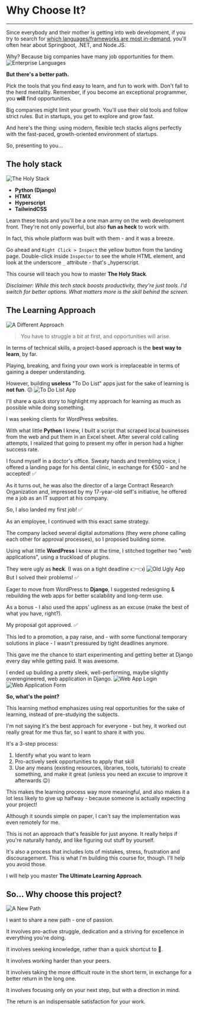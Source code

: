 # Why Choose It?
---
Since everybody and their mother is getting into web development, if you try to search for [which languages/frameworks are most in-demand](https://www.reddit.com/r/cscareerquestions/comments/16oa4iq/whats_the_most_indemand_backend_languageframework/), you'll often hear about Springboot, .NET, and Node.JS. 

Why? Because big companies have many job opportunities for them.
![Enterprise Languages](https://drive.google.com/uc?id=1yLDrroRVoxi5mGFZzXTM9zFZEUmIrGuu) 

**But there's a better path.**

Pick the tools that you find easy to learn, and fun to work with. Don't fall to the herd mentality. Remember, if you become an exceptional programmer, you **will** find opportunities.

Big companies might limit your growth. You'll use their old tools and follow strict rules. But in startups, you get to explore and grow fast.

And here's the thing: using modern, flexible tech stacks aligns perfectly with the fast-paced, growth-oriented environment of startups. 

So, presenting to you...
## The holy stack
![The Holy Stack](https://drive.google.com/uc?id=1qruuPUvSbPL7YmmvejkHKV8jfH3RLXU0)

- **Python (Django)**
- **HTMX**
- **Hyperscript**
- **TailwindCSS**

Learn these tools and you'll be a one man army on the web development front. They're not only powerful, but also **fun as heck** to work with. 

In fact, this whole platform was built with them - and it was a breeze. 

Go ahead and `Right Click > Inspect` the yellow button from the landing page. Double-click inside `Inspector` to see the whole HTML element, and look at the underscore `_` attribute - that's \_hyperscript. 

This course will teach you how to master **The Holy Stack**.

_Disclaimer: While this tech stack boosts productivity, they're just tools. I'd switch for better options. What matters more is the skill behind the screen._

## The Learning Approach
![A Different Approach](https://drive.google.com/uc?id=13i50NAxjL4ih0eekY8lvGfkkSz_gm6CG)

> You have to struggle a bit at first, and opportunities will arise.

In terms of technical skills, a project-based approach is the **best way to learn**, by far.

Playing, breaking, and fixing your own work is irreplaceable in terms of gaining a deeper understanding.

However, building **useless** "To Do List" apps just for the sake of learning is **not fun**. 😕
![To Do List App](https://user-images.githubusercontent.com/11338579/50534239-90681c80-0b42-11e9-938d-022601b5e763.png)

I'll share a quick story to highlight my approach for learning as much as possible while doing something.

I was seeking clients for WordPress websites. 

With what little **Python** I knew, I built a script that scraped local businesses from the web and put them in an Excel sheet. After several cold calling attempts, I realized that going to present my offer in person had a higher success rate.

I found myself in a doctor's office. Sweaty hands and trembling voice, I offered a landing page for his dental clinic, in exchange for €500 - and he accepted! ✅

As it turns out, he was also the director of a large Contract Research Organization and, impressed by my 17-year-old self's initiative, he offered me a job as an IT support at his company. 

So, I also landed my first job! ✅

As an employee, I continued with this exact same strategy.

The company lacked several digital automations (they were phone calling each other for approval processes), so I proposed building some.

Using what little **WordPress** I knew at the time, I stitched together two "web applications", using a truckload of plugins.

They were ugly as **heck**. (I was on a tight deadline 👉👈)
![Old Ugly App](https://drive.google.com/uc?id=1lr8Hzl1Hs0IZLlbZ6hDW7qaMyiir7FFk)
But I solved their problems! ✅

Eager to move from WordPress to **Django**, I suggested redesigning & rebuilding the web apps for better scalability and long-term use. 

As a bonus - I also used the apps' ugliness as an excuse (make the best of what you have, right?).

My proposal got approved. ✅

This led to a promotion, a pay raise, and - with some functional temporary solutions in place - I wasn't pressured by tight deadlines anymore.

This gave me the chance to start experimenting and getting better at Django every day while getting paid. It was awesome.

I ended up building a pretty sleek, well-performing, maybe slightly overengineered, web application in Django.
![Web App Login](https://drive.google.com/uc?id=1vJIaWbyhaZf4jOT5nXGHETGk1Hya-CTL)
![Web Application Form](https://drive.google.com/uc?id=1Dirp4iy9hF_Gmy3984KQnstKt-cVZNXi)

**So, what's the point?**

This learning method emphasizes using real opportunities for the sake of learning, instead of pre-studying the subjects.

I'm not saying it's the best approach for everyone - but hey, it worked out really great for me thus far, so I want to share it with you.

It's a 3-step process:

1. Identify what you want to learn
2. Pro-actively seek opportunities to apply that skill
3. Use any means (existing resources, libraries, tools, tutorials) to create something, and make it great (unless you need an excuse to improve it afterwards 😉)

This makes the learning process way more meaningful, and also makes it a lot less likely to give up halfway - because someone is actually expecting your project!

Although it sounds simple on paper, I can't say the implementation was even remotely for me. 

This is not an approach that's feasible for just anyone. It really helps if you're naturally handy, and like figuring out stuff by yourself.

It's also a process that includes lots of mistakes, stress, frustration and discouragement. This is what I'm building this course for, though. I'll help you avoid those.

I will help you master **The Ultimate Learning Approach**.

## So... Why choose this project?
![A New Path](https://drive.google.com/uc?id=1AAWhx_RbSn9rCWPRvYMdIbcmOoDzlo91)

I want to share a new path - one of passion.

It involves pro-active struggle, dedication and a striving for excellence in everything you're doing.

It involves seeking knowledge, rather than a quick shortcut to 💸.

It involves working harder than your peers.

It involves taking the more difficult route in the short term, in exchange for a better return in the long one.

It involves focusing only on your next step, but with a direction in mind.

The return is an indispensable satisfaction for your work.

